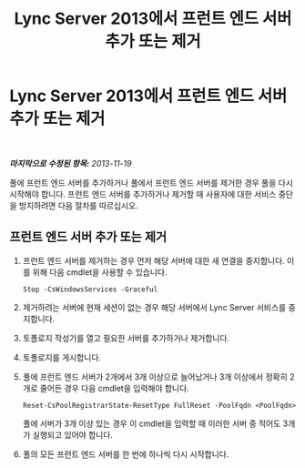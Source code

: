 ﻿---
title: Lync Server 2013에서 프런트 엔드 서버 추가 또는 제거
TOCTitle: Lync Server 2013에서 프런트 엔드 서버 추가 또는 제거
ms:assetid: ab748733-6bad-4c93-8dda-db8d5271653d
ms:mtpsurl: https://technet.microsoft.com/ko-kr/library/JJ205153(v=OCS.15)
ms:contentKeyID: 49304691
ms.date: 08/24/2015
mtps_version: v=OCS.15
ms.translationtype: HT
---

# Lync Server 2013에서 프런트 엔드 서버 추가 또는 제거

 

_**마지막으로 수정된 항목:** 2013-11-19_

풀에 프런트 엔드 서버를 추가하거나 풀에서 프런트 엔드 서버를 제거한 경우 풀을 다시 시작해야 합니다. 프런트 엔드 서버를 추가하거나 제거할 때 사용자에 대한 서비스 중단을 방지하려면 다음 절차를 따르십시오.

## 프런트 엔드 서버 추가 또는 제거

1.  프런트 엔드 서버를 제거하는 경우 먼저 해당 서버에 대한 새 연결을 중지합니다. 이를 위해 다음 cmdlet을 사용할 수 있습니다.
    
        Stop -CsWindowsServices -Graceful

2.  제거하려는 서버에 현재 세션이 없는 경우 해당 서버에서 Lync Server 서비스를 중지합니다.

3.  토폴로지 작성기를 열고 필요한 서버를 추가하거나 제거합니다.

4.  토폴로지를 게시합니다.

5.  풀에 프런트 엔드 서버가 2개에서 3개 이상으로 늘어났거나 3개 이상에서 정확히 2개로 줄어든 경우 다음 cmdlet을 입력해야 합니다.
    
        Reset-CsPoolRegistrarState-ResetType FullReset -PoolFqdn <PoolFqdn>
    
    풀에 서버가 3개 이상 있는 경우 이 cmdlet을 입력할 때 이러한 서버 중 적어도 3개가 실행되고 있어야 합니다.

6.  풀의 모든 프런트 엔드 서버를 한 번에 하나씩 다시 시작합니다.

